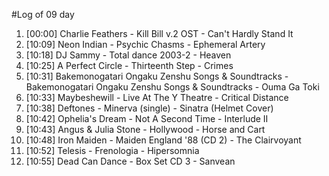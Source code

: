 #Log of 09 day

1. [00:00] Charlie Feathers - Kill Bill v.2 OST - Can't Hardly Stand It
1. [10:09] Neon Indian - Psychic Chasms - Ephemeral Artery
1. [10:18] DJ Sammy - Total dance 2003-2 - Heaven
1. [10:25] A Perfect Circle - Thirteenth Step - Crimes
1. [10:31] Bakemonogatari Ongaku Zenshu Songs & Soundtracks - Bakemonogatari Ongaku Zenshu Songs & Soundtracks - Ouma Ga Toki
1. [10:33] Maybeshewill - Live At The Y Theatre - Critical Distance
1. [10:38] Deftones - Minerva (single) - Sinatra (Helmet Cover)
1. [10:42] Ophelia's Dream - Not A Second Time - Interlude II
1. [10:43] Angus & Julia Stone - Hollywood - Horse and Cart
1. [10:48] Iron Maiden - Maiden England '88 (CD 2) - The Clairvoyant
1. [10:52] Telesis - Frenologia - Hipersomnia
1. [10:55] Dead Can Dance - Box Set CD 3 - Sanvean

